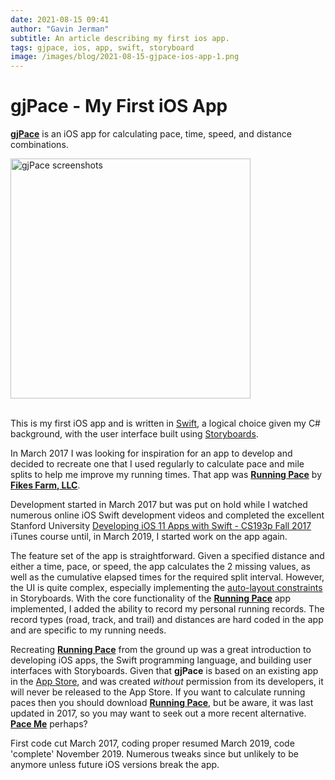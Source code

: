 ```yaml
---
date: 2021-08-15 09:41
author: "Gavin Jerman"
subtitle: An article describing my first ios app.
tags: gjpace, ios, app, swift, storyboard
image: /images/blog/2021-08-15-gjpace-ios-app-1.png
---
```


# gjPace - My First iOS App

[**gjPace**](/projects/gjPace) is an iOS app for calculating pace, time, speed, and distance combinations.  

<img src="/images/blog/2021-08-15-gjpace-ios-app-1.png" alt="gjPace screenshots" width="384">
<br><br>

This is my first iOS app and is written in [Swift](https://swift.org), a logical choice given my C# background, with the user interface built using [Storyboards](https://developer.apple.com/xcode/interface-builder/).

In March 2017 I was looking for inspiration for an app to develop and decided to recreate one that I used regularly to calculate pace and mile splits to help me improve my running times. That app was **[Running Pace](https://apps.apple.com/gb/app/running-pace/id519170773)** by **[Fikes Farm, LLC](http://fikesfarm.com/rp/)**.

Development started in March 2017 but was put on hold while I watched numerous online iOS Swift development videos and completed the excellent Stanford University [Developing iOS 11 Apps with Swift - CS193p Fall 2017](https://itunes.apple.com/in/course/developing-ios-11-apps-with-swift/id1309275316) iTunes course until, in March 2019, I started work on the app again.

The feature set of the app is straightforward. Given a specified distance and either a time, pace, or speed, the app calculates the 2 missing values, as well as the cumulative elapsed times for the required split interval. However, the UI is quite complex, especially implementing the [auto-layout constraints](https://developer.apple.com/library/archive/documentation/UserExperience/Conceptual/AutolayoutPG/index.html) in Storyboards. With the core functionality of the **[Running Pace](https://apps.apple.com/gb/app/running-pace/id519170773)** app implemented, I added the ability to record my personal running records. The record types (road, track, and trail) and distances are hard coded in the app and are specific to my running needs.

Recreating **[Running Pace](https://apps.apple.com/gb/app/running-pace/id519170773)** from the ground up was a great introduction to developing iOS apps, the Swift programming language, and building user interfaces with Storyboards. Given that **gjPace** is based on an existing app in the [App Store](https://www.apple.com/uk/app-store/), and was created *without* permission from its developers, it will never be released to the App Store. If you want to calculate running paces then you should download **[Running Pace](https://apps.apple.com/gb/app/running-pace/id519170773)**, but be aware, it was last updated in 2017, so you may want to seek out a more recent alternative. **[Pace Me](https://apps.apple.com/gb/app/pace-me-running-calculator/id1166223979)** perhaps?

First code cut March 2017, coding proper resumed March 2019, code 'complete' November 2019. Numerous tweaks since but unlikely to be anymore unless future iOS versions break the app.
